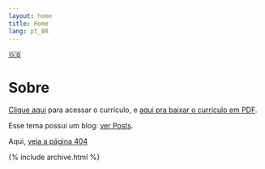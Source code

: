 ```yaml
---
layout: home
title: Home
lang: pt_BR
---
```

[🇬🇧](/en)

# Sobre

[Clique aqui](/pt_BR/cv) para acessar o currículo, e [aqui pra baixar o currículo em PDF](/cv.pdf).

Esse tema possui um blog: [ver Posts](/pt_BR/posts).

Aqui, [veja a página 404](/pt_BR/404)

{% include archive.html %}